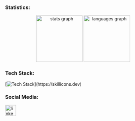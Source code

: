 ### Statistics:
<div align="center">
  <img src="https://github-readme-stats.vercel.app/api?username=mikeshadowcoder&hide_title=false&hide_rank=false&show_icons=true&include_all_commits=true&count_private=true&disable_animations=false&theme=merko&locale=en&hide_border=false&order=1" height="150" alt="stats graph"  />
  <img src="https://github-readme-stats.vercel.app/api/top-langs?username=mikeshadowcoder&locale=en&hide_title=false&layout=compact&card_width=320&langs_count=5&theme=merko&hide_border=false&order=2" height="150" alt="languages graph"  />
</div>

### Tech Stack:
[![Tech Stack](https://skillicons.dev/icons?i=html,css,js,bootstrap,react,materialui,java,py,php,arduino,cs,firebase,mysql,django,postgres,)](https://skillicons.dev)

### Social Media:
<div align="left">
   <a href="https://www.linkedin.com/in/christianrex/?original_referer=" target="_blank">
    <img src="https://img.shields.io/static/v1?message=LinkedIn&logo=linkedin&label=&color=0077B5&logoColor=white&labelColor=&style=for-the-badge" height="35" alt="linkedin logo"  />
  </a>
</div>

<!-- 
-->
